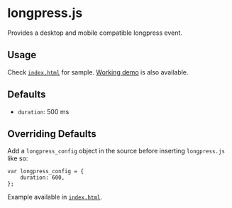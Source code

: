 # longpress.js

Provides a desktop and mobile compatible longpress event.

## Usage

Check [`index.html`][index] for sample. [Working demo][WD] is also available.

## Defaults

* `duration`: 500 ms

## Overriding Defaults

Add a `longpress_config` object in the source before inserting `longpress.js`
like so:

```
var longpress_config = {
    duration: 600,
};
```

Example available in [`index.html`][index].

[WD]: http://vaidik.github.io/longpress.js/
[index]: https://github.com/vaidik/longpress.js/blob/master/index.html
